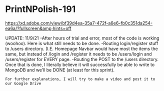 # PrintNPolish-191
https://xd.adobe.com/view/bf39d4ea-35a7-472f-a6e6-fb0c351da254-ea6a/?fullscreen&amp;hints=off


UPDATE: 11/9/21
    -After hours of trial and error, most of the code is working (woohoo). Here is what still needs to be done.
    -Routing login/register stuff to /users directory. (I.E. Homepage Navbar would have most the items the same, but instead of /login and /register it needs to be /users/login
and /users/register for EVERY page.
    -Routing the POST to the /users directory. Once that is done, I literally believe it will successfully be able to write to MongoDB and we’ll be DONE (at least for this sprint).
    
    For further explanations, I will try to make a video and post it to our Google Drive
